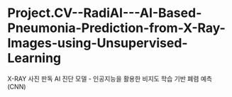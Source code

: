 # Project.CV--RadiAI---AI-Based-Pneumonia-Prediction-from-X-Ray-Images-using-Unsupervised-Learning
X-RAY 사진 판독 AI 진단 모델 - 인공지능을 활용한 비지도 학습 기반 폐렴 예측 (CNN)
